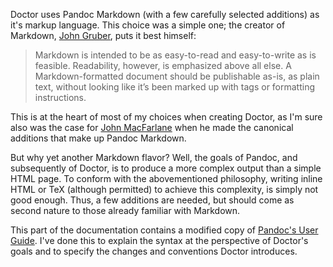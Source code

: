 Doctor uses Pandoc Markdown (with a few carefully selected additions) as it's markup language. This choice was a simple one; the creator of Markdown, [John Gruber](https://daringfireball.net/projects/markdown/syntax#philosophy), puts it best himself:

> Markdown is intended to be as easy-to-read and easy-to-write as is feasible. Readability, however, is emphasized above all else. A Markdown-formatted document should be publishable as-is, as plain text, without looking like it’s been marked up with tags or formatting instructions.

This is at the heart of most of my choices when creating Doctor, as I'm sure also was the case for [John MacFarlane](https://johnmacfarlane.net/) when he made the canonical additions that make up Pandoc Markdown.

But why yet another Markdown flavor? Well, the goals of Pandoc, and subsequently of Doctor, is to produce a more complex output than a simple HTML page. To conform with the abovementioned philosophy, writing inline HTML or TeX (although permitted) to achieve this complexity, is simply not good enough. Thus, a few additions are needed, but should come as second nature to those already familiar with Markdown.

This part of the documentation contains a modified copy of [Pandoc's User Guide](https://pandoc.org/MANUAL.html#pandocs-markdown). I've done this to explain the syntax at the perspective of Doctor's goals and to specify the changes and conventions Doctor introduces.
